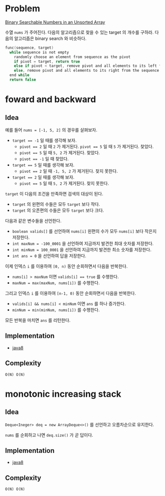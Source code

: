 # Problem

[Binary Searchable Numbers in an Unsorted Array](https://leetcode.com/problems/binary-searchable-numbers-in-an-unsorted-array/)

수열 `nums` 가 주어진다. 다음의 알고리즘으로 찾을 수 있는 target 의 개수를
구하라. 다음의 알고리즘은 binary search 와 비슷하다.

```c
func(sequence, target)
  while sequence is not empty
    randomly choose an element from sequence as the pivot
    if pivot = target, return true
    else if pivot < target, remove pivot and all elements to its left from the sequence
    else, remove pivot and all elements to its right from the sequence
  end while
  return false
```

# foward and backward

## Idea

예를 들어 `nums = [-1, 5, 2]` 의 경우를 살펴보자. 

* `target == -1` 일 때를 생각해 보자.
  * `pivot == 2` 일 때 `2` 가 제거된다. `pivot == 5` 일 때 `5` 가 제거된다. 찾았다.
  * `pivot == 5` 일 때 `5, 2` 가 제거된다. 찾았다.
  * `pivot == -1` 일 때 찾았다.
* `target == 5` 일 때를 생각해 보자.
  * `pivot == 2` 일 때 `-1, 5, 2` 가 제거된다. 찾지 못한다.
* `target == 2` 일 때를 생각해 보자. 
  * `pivot == 5` 일 때 `5, 2` 가 제거된다. 찾지 못한다.
  
`target` 이 다음의 조건을 만족하면 검색의 대상이 된다.

* `target` 의 왼편의 수들은 모두 `target` 보다 작다.
* `target` 의 오픈편의 수들은 모두 `target` 보다 크다. 

다음과 같은 변수들을 선언한다. 

* `boolean valids[]` 를 선언하여 `nums[i]` 왼편의 수가 모두 `nums[i]`
보다 작은지 저장한다.
* `int maxNum = -100_0001` 을 선언하여 지금까지 발견한 최대 숫자를
  저장한다.
* `int minNum = 100_0001` 을 선언하여 지금까지 발견한 최소 숫자를
  저장한다.
* `int ans = 0` 을 선언하여 답을 저장한다.

이제 인덱스 `i` 를 이용하여 `[0, n)` 동안 순회하면서 다음을 반복한다. 

* `nums[i] > maxNum` 이면 `valids[i] == true` 를 수행한다.
* `maxNum = max(maxNum, nums[i])` 를 수행한다.

그리고 인덱스 `i` 를 이용하여 `[n-1, 0)` 동안 순회하면서 다음을 반복한다.

* `valids[i] && nums[i] < minNum` 이면 `ans` 를 하나 증가한다.
* `minNum = min(minNum, nums[i])` 를 수행한다.

모든 반복을 마치면 `ans` 를 리턴한다.

## Implementation

* [java8](MainApp.java)

## Complexity

```
O(N) O(N)
```

# monotonic increasing stack

## Idea

`Deque<Ineger> deq = new ArrayDeque<>()` 를 선언하고 오름차순으로 유지한다.

`nums` 를 순회하고 나면 `deq.size()` 가 곧 답이다.

## Implementation

* [java8](MainApp.java)

## Complexity

```
O(N) O(N)
```


